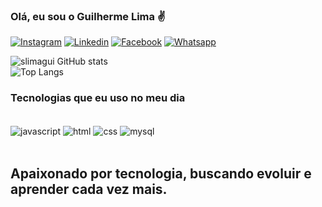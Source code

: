 ### Olá, eu sou o Guilherme Lima ✌️

[![Instagram](https://img.shields.io/badge/Instagram-E4405F?style=for-the-badge&logo=instagram&logoColor=white)](https://instagram.com/limagui.s/)
[![Linkedin](https://img.shields.io/badge/LinkedIn-0077B5?style=for-the-badge&logo=linkedin&logoColor=white)](https://www.linkedin.com/in/lima-gui/)
[![Facebook](https://img.shields.io/badge/Facebook-1877F2?style=for-the-badge&logo=facebook&logoColor=white)](https://www.facebook.com/profile.php?id=100091354873096)
[![Whatsapp](https://img.shields.io/badge/WhatsApp-25D366?style=for-the-badge&logo=whatsapp&logoColor=white)](https://wa.me/41997640979)

![slimagui GitHub stats](https://github-readme-stats.vercel.app/api?username=slimagui&show_icons=true&theme=radical)<br/>
![Top Langs](https://github-readme-stats.vercel.app/api/top-langs/?username=slimagui&layout=compact)

### Tecnologias que eu uso no meu dia

<div style="display: inline_black"><br/>
    <img align="center" alt="javascript" src="https://img.shields.io/badge/JavaScript-F7DF1E?style=for-the-badge&logo=javascript&logoColor=black"/>
    <img align="center" alt="html" src="https://img.shields.io/badge/HTML-239120?style=for-the-badge&logo=html5&logoColor=white"/>
    <img align="center" alt="css" src="https://img.shields.io/badge/CSS-239120?&style=for-the-badge&logo=css3&logoColor=white"/>
    <img align="center" alt="mysql" src="https://img.shields.io/badge/MySQL-00000F?style=for-the-badge&logo=mysql&logoColor=white"/>
</div><br/>

## Apaixonado por tecnologia, buscando evoluir e aprender cada vez mais.
